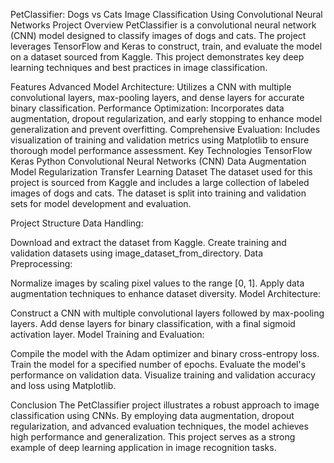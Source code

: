 PetClassifier: Dogs vs Cats Image Classification Using Convolutional Neural Networks
Project Overview
PetClassifier is a convolutional neural network (CNN) model designed to classify images of dogs and cats. The project leverages TensorFlow and Keras to construct, train, and evaluate the model on a dataset sourced from Kaggle. This project demonstrates key deep learning techniques and best practices in image classification.

Features
Advanced Model Architecture: Utilizes a CNN with multiple convolutional layers, max-pooling layers, and dense layers for accurate binary classification.
Performance Optimization: Incorporates data augmentation, dropout regularization, and early stopping to enhance model generalization and prevent overfitting.
Comprehensive Evaluation: Includes visualization of training and validation metrics using Matplotlib to ensure thorough model performance assessment.
Key Technologies
TensorFlow
Keras
Python
Convolutional Neural Networks (CNN)
Data Augmentation
Model Regularization
Transfer Learning
Dataset
The dataset used for this project is sourced from Kaggle and includes a large collection of labeled images of dogs and cats. The dataset is split into training and validation sets for model development and evaluation.

Project Structure
Data Handling:

Download and extract the dataset from Kaggle.
Create training and validation datasets using image_dataset_from_directory.
Data Preprocessing:

Normalize images by scaling pixel values to the range [0, 1].
Apply data augmentation techniques to enhance dataset diversity.
Model Architecture:

Construct a CNN with multiple convolutional layers followed by max-pooling layers.
Add dense layers for binary classification, with a final sigmoid activation layer.
Model Training and Evaluation:

Compile the model with the Adam optimizer and binary cross-entropy loss.
Train the model for a specified number of epochs.
Evaluate the model's performance on validation data.
Visualize training and validation accuracy and loss using Matplotlib.

Conclusion
The PetClassifier project illustrates a robust approach to image classification using CNNs. By employing data augmentation, dropout regularization, and advanced evaluation techniques, the model achieves high performance and generalization. This project serves as a strong example of deep learning application in image recognition tasks.

